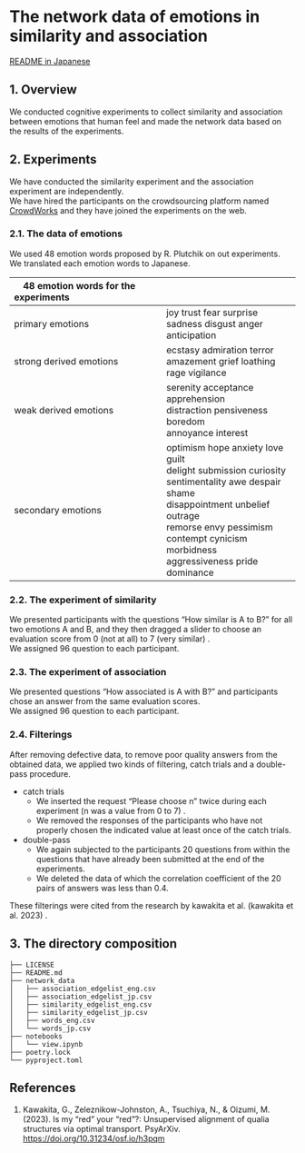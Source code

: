 # The network data of emotions in similarity and association
[README in Japanese](README_jp.md)

## 1. Overview
We conducted cognitive experiments to collect similarity and association between emotions that human feel and made the network data based on the results of the experiments.  

## 2. Experiments
We have conducted the similarity experiment and the association experiment are independently.  
We have hired the participants on the crowdsourcing platform named [CrowdWorks](https://crowdworks.jp/) and they have joined the experiments on the web.

### 2.1. The data of emotions
We used 48 emotion words proposed by R. Plutchik on out experiments.  
We translated each emotion words to Japanese.

|　48 emotion words for the experiments | |
| :--- | :--- |
| primary emotions | joy trust fear surprise <br> sadness disgust anger <br> anticipation |
| strong derived emotions | ecstasy admiration terror <br> amazement grief loathing <br> rage vigilance |
| weak derived emotions | serenity acceptance apprehension <br> distraction pensiveness boredom <br> annoyance interest |
| secondary emotions | optimism hope anxiety love guilt <br> delight submission curiosity <br> sentimentality awe despair shame <br> disappointment unbelief outrage <br> remorse envy pessimism <br> contempt cynicism morbidness <br> aggressiveness pride dominance |

### 2.2. The experiment of similarity
We presented participants with the questions “How similar is A to B?” for all two emotions A and B, and they then dragged a slider to choose an evaluation score from 0 (not at all) to 7 (very similar) .  
We assigned 96 question to each participant.

### 2.3. The experiment of association
We presented questions “How associated is
A with B?” and participants chose an answer from the
same evaluation scores.  
We assigned 96 question to each participant.

### 2.4. Filterings
After removing defective data, to remove poor quality answers from the obtained data, we applied two kinds of filtering, catch trials and a double-pass procedure.
- catch trials
    - We inserted the request “Please choose n” twice during each experiment (n was a value from 0 to 7) . 
    - We removed the responses of the participants who have not properly chosen the indicated value at least once of the catch trials.
- double-pass
    - We again subjected to the participants 20 questions from within the questions that have already been submitted at the end of the experiments. 
    - We deleted the data of which the correlation coefficient of the 20 pairs of answers was less than 0.4.  

These filterings were cited from the research by kawakita et al. (kawakita et al. 2023) .

## 3. The directory composition
```shell
├── LICENSE
├── README.md
├── network_data
│   ├── association_edgelist_eng.csv
│   ├── association_edgelist_jp.csv
│   ├── similarity_edgelist_eng.csv
│   ├── similarity_edgelist_jp.csv
│   ├── words_eng.csv
│   └── words_jp.csv
├── notebooks
│   └── view.ipynb
├── poetry.lock
└── pyproject.toml
```

## References
1. Kawakita, G., Zeleznikow-Johnston, A., Tsuchiya, N., & Oizumi, M. (2023). Is my “red” your “red”?: Unsupervised alignment of qualia structures via optimal transport. PsyArXiv. https://doi.org/10.31234/osf.io/h3pqm

